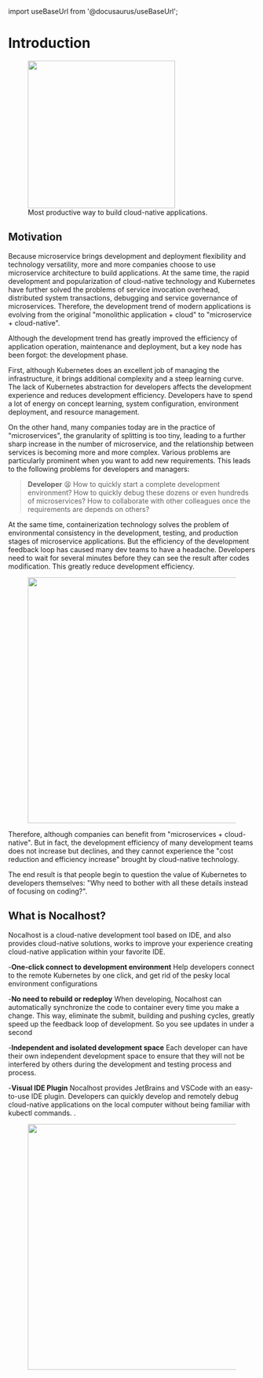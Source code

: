 import useBaseUrl from '@docusaurus/useBaseUrl';

# Introduction

<figure className="img-frame">
  <img src={useBaseUrl('/img/logo.png')} width="300" />
  <figcaption>Most productive way to build cloud-native applications.</figcaption>
</figure>

## Motivation

Because microservice brings development and deployment flexibility and technology versatility, more and more companies choose to use microservice architecture to build applications. At the same time, the rapid development and popularization of cloud-native technology and Kubernetes have further solved the problems of service invocation overhead, distributed system transactions, debugging and service governance of microservices. Therefore, the development trend of modern applications is evolving from the original "monolithic application + cloud" to "microservice + cloud-native".

Although the development trend has greatly improved the efficiency of application operation, maintenance and deployment, but a key node has been forgot: the development phase.

First, although Kubernetes does an excellent job of managing the infrastructure, it brings additional complexity and a steep learning curve. The lack of Kubernetes abstraction for developers affects the development experience and reduces development efficiency. Developers have to spend a lot of energy on concept learning, system configuration, environment deployment, and resource management.

On the other hand, many companies today are in the practice of "microservices", the granularity of splitting is too tiny, leading to a further sharp increase in the number of microservice, and the relationship between services is becoming more and more complex. Various problems are particularly prominent when you want to add new requirements. This leads to the following problems for developers and managers:

> **Developer** :tired_face: How to quickly start a complete development environment? How to quickly debug these dozens or even hundreds of microservices? How to collaborate with other colleagues once the requirements are depends on others?

At the same time, containerization technology solves the problem of environmental consistency in the development, testing, and production stages of microservice applications. But the efficiency of the development feedback loop has caused many dev teams to have a headache. Developers need to wait for several minutes before they can see the result after codes modification. This greatly reduce development efficiency. 

<figure className="img-frame">
    <img src={useBaseUrl('/img/intro/dev-circle-eng.png')} width="500"/>
</figure>

Therefore, although companies can benefit from "microservices + cloud-native". But in fact, the development efficiency of many development teams does not increase but declines, and they cannot experience the "cost reduction and efficiency increase" brought by cloud-native technology.

The end result is that people begin to question the value of Kubernetes to developers themselves: "Why need to bother with all these details instead of focusing on coding?".

## What is Nocalhost?

Nocalhost is a cloud-native development tool based on IDE, and also provides cloud-native solutions,  works to improve your experience creating cloud-native application within your favorite IDE.

-**One-click connect to development environment** Help developers connect to the remote Kubernetes by one click, and get rid of the pesky local environment configurations

-**No need to rebuild or redeploy** When developing, Nocalhost can automatically synchronize the code to container every time you make a change. This way, eliminate the submit, building and pushing cycles, greatly speed up the feedback loop of development. So you see updates in under a second

-**Independent and isolated development space** Each developer can have their own independent development space to ensure that they will not be interfered by others during the development and testing process and process.

-**Visual IDE Plugin** Nocalhost provides JetBrains and VSCode with an easy-to-use IDE plugin. Developers can quickly develop and remotely debug cloud-native applications on the local computer without being familiar with kubectl commands. .

<figure className="img-frame">
    <img src={useBaseUrl('/img/intro/nh-dev-circle-eng.png')} width="500"/>
</figure>